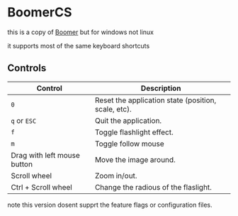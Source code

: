 # BoomerCS

this is a copy of [Boomer](https://github.com/tsoding/boomer) but for windows not linux

it supports most of the same keyboard shortcuts
## Controls
|Control|Description|
|-|-|
|`0`|Reset the application state (position, scale, etc).|
|`q` or `ESC`|Quit the application.|
|`f`|Toggle flashlight effect.|
|`m`|Toggle follow mouse|
|Drag with left mouse button|Move the image around.|
|Scroll wheel|Zoom in/out.|
|Ctrl + Scroll wheel|Change the radious of the flaslight.|

note this version dosent supprt the feature flags or configuration files.

